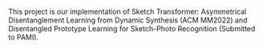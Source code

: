 This project is our implementation of Sketch Transformer: Asymmetrical Disentanglement Learning from Dynamic Synthesis (ACM MM2022) and Disentangled Prototype Learning for Sketch-Photo
Recognition (Submitted to PAMI).
